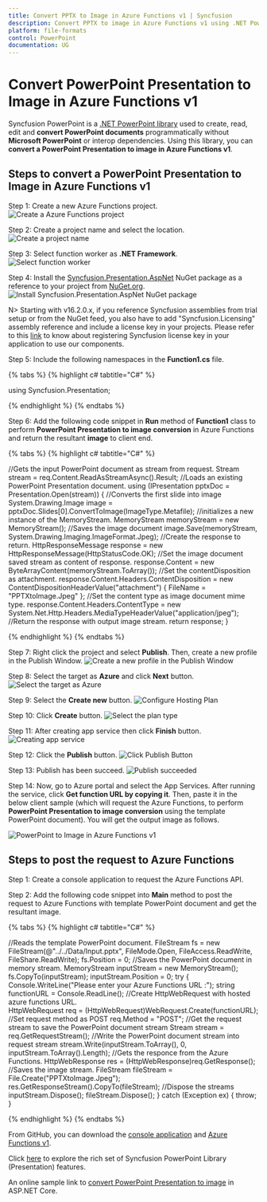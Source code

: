 ```yaml
---
title: Convert PPTX to Image in Azure Functions v1 | Syncfusion
description: Convert PPTX to image in Azure Functions v1 using .NET PowerPoint library (Presentation) without Microsoft PowerPoint or interop dependencies.
platform: file-formats
control: PowerPoint
documentation: UG
---
```


# Convert PowerPoint Presentation to Image in Azure Functions v1

Syncfusion PowerPoint is a [.NET PowerPoint library](https://www.syncfusion.com/document-processing/powerpoint-framework/net) used to create, read, edit and **convert PowerPoint documents** programmatically without **Microsoft PowerPoint** or interop dependencies. Using this library, you can **convert a PowerPoint Presentation to image in Azure Functions v1**.

## Steps to convert a PowerPoint Presentation to Image in Azure Functions v1

Step 1: Create a new Azure Functions project.
![Create a Azure Functions project](Azure_Images/Functions_v1/Azure_PowerPoint_Presentation_to_PDF.png)

Step 2: Create a project name and select the location.
![Create a project name](Azure_Images/Functions_v1/Configure_PowerPoint_Presentation_to_Image.png)

Step 3: Select function worker as **.NET Framework**. 
![Select function worker](Azure_Images/Functions_v1/Additional_Information_PowerPoint_Presentation_to_PDF.png)

Step 4: Install the [Syncfusion.Presentation.AspNet](https://www.nuget.org/packages/Syncfusion.Presentation.AspNet) NuGet package as a reference to your project from [NuGet.org](https://www.nuget.org/).
![Install Syncfusion.Presentation.AspNet NuGet package](Azure_Images/Functions_v1/Nuget_Package_PowerPoint_Presentation_to_Image.png)

N> Starting with v16.2.0.x, if you reference Syncfusion assemblies from trial setup or from the NuGet feed, you also have to add "Syncfusion.Licensing" assembly reference and include a license key in your projects. Please refer to this [link](https://help.syncfusion.com/common/essential-studio/licensing/overview) to know about registering Syncfusion license key in your application to use our components.

Step 5: Include the following namespaces in the **Function1.cs** file.

{% tabs %}
{% highlight c# tabtitle="C#" %}

using Syncfusion.Presentation;

{% endhighlight %}
{% endtabs %}

Step 6: Add the following code snippet in **Run** method of **Function1** class to perform **PowerPoint Presentation to image conversion** in Azure Functions and return the resultant **image** to client end.

{% tabs %}
{% highlight c# tabtitle="C#" %}

//Gets the input PowerPoint document as stream from request.
Stream stream = req.Content.ReadAsStreamAsync().Result;
//Loads an existing PowerPoint Presentation document.
using (IPresentation pptxDoc = Presentation.Open(stream))
{
    //Converts the first slide into image
    System.Drawing.Image image = pptxDoc.Slides[0].ConvertToImage(ImageType.Metafile);
    //initializes a new instance of the MemoryStream.
    MemoryStream memoryStream = new MemoryStream();
    //Saves the image document
    image.Save(memoryStream, System.Drawing.Imaging.ImageFormat.Jpeg);
    //Create the response to return.
    HttpResponseMessage response = new HttpResponseMessage(HttpStatusCode.OK);
    //Set the image document saved stream as content of response.
    response.Content = new ByteArrayContent(memoryStream.ToArray());
    //Set the contentDisposition as attachment.
    response.Content.Headers.ContentDisposition = new ContentDispositionHeaderValue("attachment")
    {
        FileName = "PPTXtoImage.Jpeg"
    };
    //Set the content type as image document mime type.
    response.Content.Headers.ContentType = new System.Net.Http.Headers.MediaTypeHeaderValue("application/jpeg");
    //Return the response with output image stream.
    return response;
}

{% endhighlight %}
{% endtabs %}

Step 7: Right click the project and select **Publish**. Then, create a new profile in the Publish Window.
![Create a new profile in the Publish Window](Azure_Images/Functions_v1/Publish_PowerPoint_Presentation_to_Image.png)

Step 8: Select the target as **Azure** and click **Next** button.
![Select the target as Azure](Azure_Images/Functions_v1/Target_PowerPoint_Presentation_to_PDF.png)

Step 9: Select the **Create new** button.
![Configure Hosting Plan](Azure_Images/Functions_v1/Function_Instance_PowerPoint_Presentation_to_PDF.png)

Step 10: Click **Create** button. 
![Select the plan type](Azure_Images/Functions_v1/Hosting_PowerPoint_Presentation_to_Image.png)

Step 11: After creating app service then click **Finish** button. 
![Creating app service](Azure_Images/Functions_v1/Finish_PowerPoint_Presentation_to_Image.png)

Step 12: Click the **Publish** button.
![Click Publish Button](Azure_Images/Functions_v1/Before_Publish_PowerPoint_Presentation_to_Image.png)

Step 13: Publish has been succeed.
![Publish succeeded](Azure_Images/Functions_v1/After_Publish_PowerPoint_Presentation_to_Image.png)

Step 14: Now, go to Azure portal and select the App Services. After running the service, click **Get function URL by copying it**. Then, paste it in the below client sample (which will request the Azure Functions, to perform **PowerPoint Presentation to image conversion** using the template PowerPoint document). You will get the output image as follows.

![PowerPoint to Image in Azure Functions v1](Azure_Images/Functions_v1/Output_PowerPoint_Presentation_to-Image.png)

## Steps to post the request to Azure Functions

Step 1: Create a console application to request the Azure Functions API.

Step 2: Add the following code snippet into **Main** method to post the request to Azure Functions with template PowerPoint document and get the resultant image.

{% tabs %}
{% highlight c# tabtitle="C#" %}

//Reads the template PowerPoint document.
FileStream fs = new FileStream(@"../../Data/Input.pptx", FileMode.Open, FileAccess.ReadWrite, FileShare.ReadWrite);
fs.Position = 0;
//Saves the PowerPoint document in memory stream.
MemoryStream inputStream = new MemoryStream();
fs.CopyTo(inputStream);
inputStream.Position = 0;
try
{
    Console.WriteLine("Please enter your Azure Functions URL :");
    string functionURL = Console.ReadLine();
    //Create HttpWebRequest with hosted azure functions URL.                
    HttpWebRequest req = (HttpWebRequest)WebRequest.Create(functionURL);
    //Set request method as POST
    req.Method = "POST";
    //Get the request stream to save the PowerPoint document stream
    Stream stream = req.GetRequestStream();
    //Write the PowerPoint document stream into request stream
    stream.Write(inputStream.ToArray(), 0, inputStream.ToArray().Length);
    //Gets the responce from the Azure Functions.
    HttpWebResponse res = (HttpWebResponse)req.GetResponse();
    //Saves the image stream.
    FileStream fileStream = File.Create("PPTXtoImage.Jpeg");
    res.GetResponseStream().CopyTo(fileStream);
    //Dispose the streams
    inputStream.Dispose();
    fileStream.Dispose();
}
catch (Exception ex)
{
    throw;
}

{% endhighlight %}
{% endtabs %}

From GitHub, you can download the [console application](https://github.com/SyncfusionExamples/PowerPoint-Examples/tree/master/PPTX-to-Image-conversion/Convert-PowerPoint-presentation-to-Image/Azure/Azure_Functions/Console_Application) and [Azure Functions v1](https://github.com/SyncfusionExamples/PowerPoint-Examples/tree/master/PPTX-to-Image-conversion/Convert-PowerPoint-presentation-to-Image/Azure/Azure_Functions/Azure_Functions_v1).

Click [here](https://www.syncfusion.com/document-processing/powerpoint-framework/net) to explore the rich set of Syncfusion PowerPoint Library (Presentation) features. 

An online sample link to [convert PowerPoint Presentation to image](https://ej2.syncfusion.com/aspnetcore/PowerPoint/PPTXToImage#/material3) in ASP.NET Core. 

